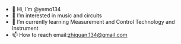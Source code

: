 - 👋 Hi, I’m @yemo134
- 👀 I’m interested in music and circuits
- 🌱 I’m currently learning Measurement and Control Technology and Instrument
- 📫 How to reach email:zhiquan.134@gmail.com

<!---
yemo134/yemo134 is a ✨ special ✨ repository because its `README.md` (this file) appears on your GitHub profile.
You can click the Preview link to take a look at your changes.
--->
